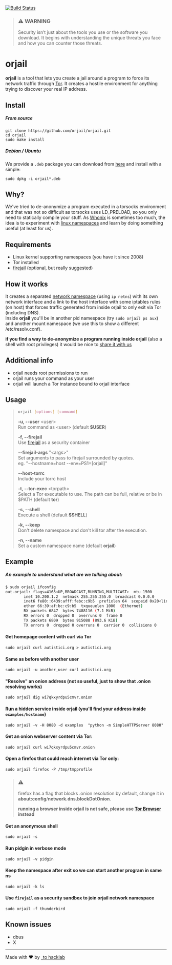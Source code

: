 [![Build Status](https://travis-ci.org/orjail/orjail.svg?branch=master)](https://travis-ci.org/orjail/orjail)

> ### :warning: WARNING
> Security isn’t just about the tools you use or the software you download. It begins with understanding the unique threats you face and how you can counter those threats.

# orjail
**orjail** is a tool that lets you create a jail around a program to force its network traffic through [Tor](https://www.torproject.org/). 
It creates a hostile environment for anything trying to discover your real IP address.


## Install
##### From source
```
git clone https://github.com/orjail/orjail.git
cd orjail
sudo make install
```
##### Debian / Ubuntu
We provide a `.deb` package you can download from
[here](https://github.com/orjail/orjail/releases/latest) and install with a
simple:


```
sudo dpkg -i orjail*.deb
```

## Why?
We've tried to de-anonymize a program executed in a torsocks environment and that was not so difficult as torsocks uses LD_PRELOAD, so you only need to statically compile your stuff.
As [Whonix](https://www.whonix.org/) is sometimes too much, the idea is to experiment with [linux namespaces](http://man7.org/linux/man-pages/man7/namespaces.7.html) and learn by doing something useful (at least for us).

## Requirements
- Linux kernel supporting namespaces (you have it since 2008)
- Tor installed
- [firejail](https://firejail.wordpress.com/) (optional, but really suggested)

## How it works
It creates a separated [network namespace](https://en.wikipedia.org/wiki/Linux_namespaces#Network_(net)) (using `ip netns`) with its own network
interface and a link to the host interface with some iptables rules (on host)
that forces traffic generated from inside orjail to only exit via Tor (including DNS).  
Inside **orjail** you'll be in another pid namespace (try `sudo orjail ps aux`) and another mount namespace (we use this to show a different /etc/resolv.conf).  

**if you find a way to de-anonymize a program running inside orjail** (also a shell with root privileges) it would be nice to [share it with us](https://github.com/orjail/orjail/issues)


## Additional info
- orjail needs root permissions to run
- orjail runs your command as your user
- orjail will launch a Tor instance bound to orjail interface

## Usage
> ```bash
> orjail [options] [command]
> ```
> **-u, --user** \<user>  
> Run command as \<user> (default **$USER**)
>
> **-f, --firejail**  
> Use [firejail](https://firejail.wordpress.com) as a security container
>
> **--firejail-args** "\<args>"  
> Set arguments to pass to firejail surrounded by quotes.  
> eg. "--hostname=host --env=PS1=[orjail]"
>
>
> **--host-torrc**  
> Include your torrc host
>
> **-t, --tor-exec** \<torpath>  
> Select a Tor executable to use. The path can be full, relative or be in $PATH (default **tor**)
>
> **-s, --shell**  
> Execute a shell (default **$SHELL**)
>
>
> **-k, --keep**  
> Don't delete namespace and don't kill tor after the execution.
>
> **-n, --name <name>**  
> Set a custom namespace name (default **orjail**)

## Example

##### An example to understand what are we talking about:
```bash
$ sudo orjail ifconfig
out-orjail: flags=4163<UP,BROADCAST,RUNNING,MULTICAST>  mtu 1500
        inet 10.200.1.2  netmask 255.255.255.0  broadcast 0.0.0.0
        inet6 fe80::6439:afff:febc:c9b5  prefixlen 64  scopeid 0x20<link>
        ether 66:39:af:bc:c9:b5  txqueuelen 1000  (Ethernet)
        RX packets 6847  bytes 7488116 (7.1 MiB)
        RX errors 0  dropped 0  overruns 0  frame 0
        TX packets 6809  bytes 915088 (893.6 KiB)
        TX errors 0  dropped 0 overruns 0  carrier 0  collisions 0
```

#### Get homepage content with curl via Tor
`sudo orjail curl autistici.org > autistici.org `

#### Same as before with another user
`sudo orjail -u another_user curl autistici.org`

#### "Resolve" an onion address (not so useful, just to show that .onion resolving works)
`sudo orjail dig wi7qkxyrdpu5cmvr.onion`

#### Run a hidden service inside orjail (you'll find your address inside `examples/hostname`)
`sudo orjail -v -H 8080 -d examples  "python -m SimpleHTTPServer 8080" `

#### Get an onion webserver content via Tor:
`sudo orjail curl wi7qkxyrdpu5cmvr.onion`

#### Open a firefox that could reach internet via Tor only:
`sudo orjail firefox -P /tmp/tmpprofile`

> ### :warning:
> firefox has a flag that blocks .onion resolution by default, change it in **about:config**/**network.dns.blockDotOnion**.  
>
> **running a browser inside orjail is not safe, please use [Tor Browser](https://www.torproject.org/projects/torbrowser.html.en) instead**

#### Get an anonymous shell
`sudo orjail -s`

#### Run pidgin in verbose mode
`sudo orjail -v pidgin`

#### Keep the namespace after exit so we can start another program in same ns 
`sudo orjail -k ls`

#### Use `firejail` as a security sandbox to join orjail network namespace
`sudo orjail -f thunderbird`

## Known issues
- dbus
- X


---
Made with  :heart: by [_to hacklab](https://autistici.org/underscore)
